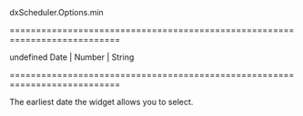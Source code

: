 <!--id-->dxScheduler.Options.min<!--/id-->
===========================================================================
<!--default-->undefined<!--/default-->
<!--type-->Date | Number | String<!--/type-->
===========================================================================

<!--shortDescription-->
The earliest date the widget allows you to select.
<!--/shortDescription-->

<!--fullDescription-->

<!--/fullDescription-->